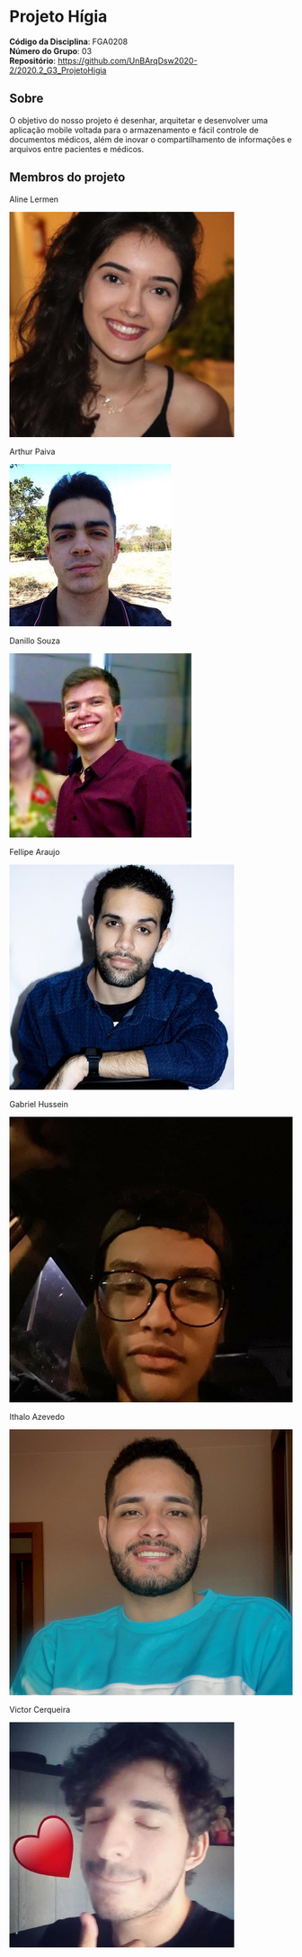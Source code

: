 # Projeto Hígia

**Código da Disciplina**: FGA0208<br>
**Número do Grupo**: 03<br>
**Repositório**: https://github.com/UnBArqDsw2020-2/2020.2_G3_ProjetoHigia<br>
<!-- Colinha pros co-authored -->
<!-- Aline / email do git -->
<!-- Arthur / email do git -->
<!-- Danillo Souza <danillosouza1704@gmail.com> -->
<!-- Fellipe Araujo / email do git <araujo.fellipe@hotmail.com> -->
<!-- Gabriel Hussein / email do git <gabrielhussein83@gmail.com> -->
<!-- Ithalo Azevedo <ithaloazevedoo@gmail.com> -->
<!-- Victor / email do git -->

<!-- Colinha pros histórico de revisão -->
<!-- [Aline Lermen](https://github.com/AlineLermen) -->
<!-- [Arthur Paiva](https://github.com/ArthurPaivaT) -->
<!-- [Danillo Souza](https://github.com/DanilloGS) -->
<!-- [Fellipe Araujo](https://github.com/fellipe-araujo) -->
<!-- [Gabriel Hussein](https://github.com/GabrielHussein) -->
<!-- [Ithalo Azevedo](https://github.com/ithaloazevedo) -->
<!-- [Victor Cerqueira](https://github.com/VictorAmaralC) -->


## Sobre
O objetivo do nosso projeto é desenhar, arquitetar e desenvolver uma aplicação mobile voltada para o armazenamento e fácil controle de documentos médicos, além de inovar o compartilhamento de informações e arquivos entre pacientes e médicos.


## Membros do projeto
<div class="members">
  <div class="member">
    <p>Aline Lermen</p>
    <img src="assets/images/members/aline.jpeg">
  </div>
  <div class="member">
    <p>Arthur Paiva</p>
    <img src="assets/images/members/arthur.jpeg">
  </div>
  <div class="member">
    <p>Danillo Souza</p>
    <img src="assets/images/members/danillo.jpeg">
  </div>
  <div class="member">
    <p>Fellipe Araujo</p>
    <img src="assets/images/members/fellipe.jpeg">
  </div>
</div>
<div class="members">
   <div class="member">
    <p>Gabriel Hussein</p>
    <img src="assets/images/members/hussein.jpg">
  </div>
  <div class="member">
    <p>Ithalo Azevedo</p>
    <img src="assets/images/members/ithalo.jpg">
  </div>
  <div class="member">
    <p>Victor Cerqueira</p>
    <img src="assets/images/members/victor.jpeg">
  </div>
</div>
   


